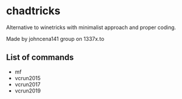 # chadtricks

Alternative to winetricks with minimalist approach and proper coding. 

Made by johncena141 group on 1337x.to

## List of commands

- mf
- vcrun2015
- vcrun2017
- vcrun2019
